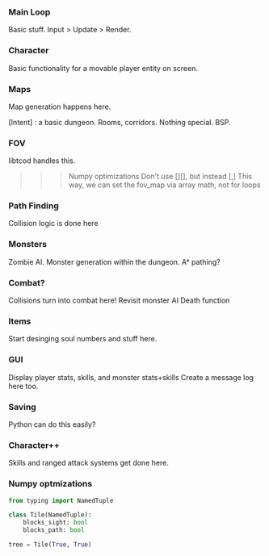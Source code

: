 ### Main Loop
Basic stuff. Input > Update > Render.

### Character
Basic functionality for a movable player entity on screen.

### Maps
Map generation happens here.

[Intent] : a basic dungeon. Rooms, corridors. Nothing special. BSP.

### FOV
libtcod handles this.

>>> Numpy optimizations
Don't use [][], but instead [,]
This way, we can set the fov_map via array math, not for loops

### Path Finding
Collision logic is done here

### Monsters
Zombie AI.
Monster generation within the dungeon.
A* pathing?

### Combat?
Collisions turn into combat here!
Revisit monster AI
Death function

### Items
Start desinging soul numbers and stuff here.

### GUI
Display player stats, skills, and monster stats+skills
Create a message log here too.

### Saving
Python can do this easily?

### Character++
Skills and ranged attack systems get done here.

### Numpy optmizations

```py
from typing import NamedTuple

class Tile(NamedTuple):
    blocks_sight: bool
    blocks_path: bool

tree = Tile(True, True)
```